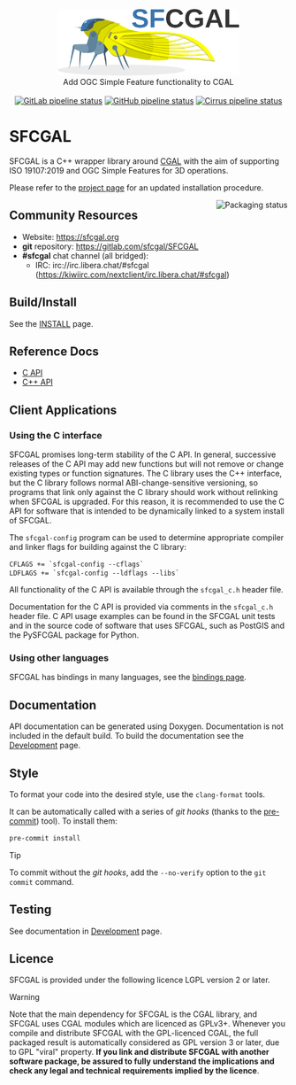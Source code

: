 <!-- markdownlint-disable MD033 MD041 -->
<div align="center">
  <a href="https://sfcgal.org">
    <img alt="SFCGAL logo" src="./graphics/logo.png" height="120">
  </a>
</div>

<div align="center">
  Add OGC Simple Feature functionality to CGAL
</div>

<br>

<div align="center">
  <a href="https://gitlab.com/sfcgal/SFCGAL/-/commits/master"><img alt="GitLab pipeline status" src="https://gitlab.com/sfcgal/SFCGAL/badges/master/pipeline.svg"></a>
  <a href="https://github.com/Oslandia/SFCGAL_CI/actions?query=branch%3Amaster"><img alt="GitHub pipeline status" src="https://github.com/Oslandia/SFCGAL_CI/actions/workflows/msys.yml/badge.svg"></a>
   <a href="http://cirrus-ci.com/github/Oslandia/SFCGAL_CI"><img alt="Cirrus pipeline status" src="https://api.cirrus-ci.com/github/Oslandia/SFCGAL_CI.svg"></a>
</div>
<!-- markdownlint-enable MD033 MD041 -->

# SFCGAL

SFCGAL is a C++ wrapper library around [CGAL](http://www.cgal.org) with the aim of supporting ISO 19107:2019 and OGC Simple Features for 3D operations.

Please refer to the <a href="http://sfcgal.gitlab.io/SFCGAL">project page</a> for an updated installation procedure.

<!-- markdownlint-disable MD033 -->
 <a href="https://repology.org/project/sfcgal/versions">
    <img src="https://repology.org/badge/vertical-allrepos/sfcgal.svg" alt="Packaging status" align="right">
</a>
<!-- markdownlint-enable MD033 -->

## Community Resources

* Website: <https://sfcgal.org>
* **git** repository: <https://gitlab.com/sfcgal/SFCGAL>
* **#sfcgal** chat channel (all bridged):
    * IRC: irc://irc.libera.chat/#sfcgal (<https://kiwiirc.com/nextclient/irc.libera.chat/#sfcgal>)

## Build/Install

See the [INSTALL](https://sfcgal.gitlab.io/SFCGAL/installation/) page.

## Reference Docs

* [C API](https://sfcgal.gitlab.io/SFCGAL/API/sfcgal__c_8h/)
* [C++ API](https://sfcgal.gitlab.io/SFCGAL/API/links/)

## Client Applications

### Using the C interface

SFCGAL promises long-term stability of the C API. In general, successive releases
of the C API may add new functions but will not remove or change existing types
or function signatures. The C library uses the C++ interface, but the C library
follows normal ABI-change-sensitive versioning, so programs that link only
against the C library should work without relinking when SFCGAL is upgraded. For
this reason, it is recommended to use the C API for software that is intended
to be dynamically linked to a system install of SFCGAL.

The `sfcgal-config` program can be used to determine appropriate compiler and
linker flags for building against the C library:

```text
CFLAGS += `sfcgal-config --cflags`
LDFLAGS += `sfcgal-config --ldflags --libs`
```

All functionality of the C API is available through the `sfcgal_c.h` header file.

Documentation for the C API is provided via comments in the `sfcgal_c.h` header
file. C API usage examples can be found in the SFCGAL unit tests and in the
source code of software that uses SFCGAL, such as PostGIS and the PySFCGAL package
for Python.

### Using other languages

SFCGAL has bindings in many languages, see the [bindings page](https://sfcgal.gitlab.io/SFCGAL/development/#bindings).

## Documentation

API documentation can be generated using Doxygen. Documentation is not included
in the default build. To build the documentation see the [Development](https://sfcgal.gitlab.io/SFCGAL/development/) page.

## Style

To format your code into the desired style, use the `clang-format` tools.

It can be automatically called with a series of *git hooks* (thanks to the [pre-commit](https://pre-commit.com/)) tool). To install them:

```bash
pre-commit install
```

> [!tip]
> To commit without the *git hooks*, add the `--no-verify` option to the `git commit` command.

## Testing

See documentation in [Development](https://sfcgal.gitlab.io/SFCGAL/development/) page.

## Licence

SFCGAL is provided under the following licence LGPL version 2 or later.

> [!warning]
> Note that the main dependency for SFCGAL is the CGAL library, and SFCGAL uses CGAL modules which are licenced as GPLv3+. Whenever you compile and distribute SFCGAL with the GPL-licenced CGAL, the full packaged result is automatically considered as GPL version 3 or later, due to GPL "viral" property. **If you link and distribute SFCGAL with another software package, be assured to fully understand the implications and check any legal and technical requirements implied by the licence**.
